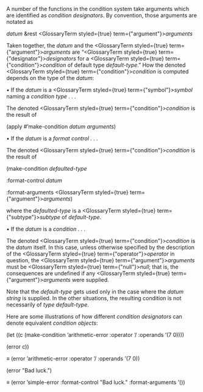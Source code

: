  



A number of the functions in the condition system take arguments which are identified as *condition designators*. By convention, those arguments are notated as 



*datum* &amp;rest <GlossaryTerm styled={true} term={"argument"}><i>arguments</i></GlossaryTerm> 



Taken together, the *datum* and the <GlossaryTerm styled={true} term={"argument"}><i>arguments</i></GlossaryTerm> are “<GlossaryTerm styled={true} term={"designator"}><i>designators</i></GlossaryTerm> for a <GlossaryTerm styled={true} term={"condition"}><i>condition</i></GlossaryTerm> of default type *default-type*.” How the denoted <GlossaryTerm styled={true} term={"condition"}><i>condition</i></GlossaryTerm> is computed depends on the type of the *datum*: 



*•* If the *datum* is a <GlossaryTerm styled={true} term={"symbol"}><i>symbol</i></GlossaryTerm> naming a *condition type . . .* 



The denoted <GlossaryTerm styled={true} term={"condition"}><i>condition</i></GlossaryTerm> is the result of 



(apply #’make-condition *datum arguments*) 







 



 



*•* If the *datum* is a *format control . . .* 



The denoted <GlossaryTerm styled={true} term={"condition"}><i>condition</i></GlossaryTerm> is the result of 



(make-condition *defaulted-type* 



:format-control *datum* 



:format-arguments <GlossaryTerm styled={true} term={"argument"}><i>arguments</i></GlossaryTerm>) 



where the *defaulted-type* is a <GlossaryTerm styled={true} term={"subtype"}><i>subtype</i></GlossaryTerm> of *default-type*. 



*•* If the *datum* is a *condition . . .* 



The denoted <GlossaryTerm styled={true} term={"condition"}><i>condition</i></GlossaryTerm> is the *datum* itself. In this case, unless otherwise specified by the description of the <GlossaryTerm styled={true} term={"operator"}><i>operator</i></GlossaryTerm> in question, the <GlossaryTerm styled={true} term={"argument"}><i>arguments</i></GlossaryTerm> must be <GlossaryTerm styled={true} term={"null"}><i>null</i></GlossaryTerm>; that is, the consequences are undefined if any <GlossaryTerm styled={true} term={"argument"}><i>arguments</i></GlossaryTerm> were supplied. 



Note that the *default-type* gets used only in the case where the *datum string* is supplied. In the other situations, the resulting condition is not necessarily of *type default-type*. 



Here are some illustrations of how different *condition designators* can denote equivalent *condition objects*: 



(let ((c (make-condition ’arithmetic-error :operator ’/ :operands ’(7 0)))) 



(error c)) 



*≡* (error ’arithmetic-error :operator ’/ :operands ’(7 0)) 



(error "Bad luck.") 



*≡* (error ’simple-error :format-control "Bad luck." :format-arguments ’()) 



